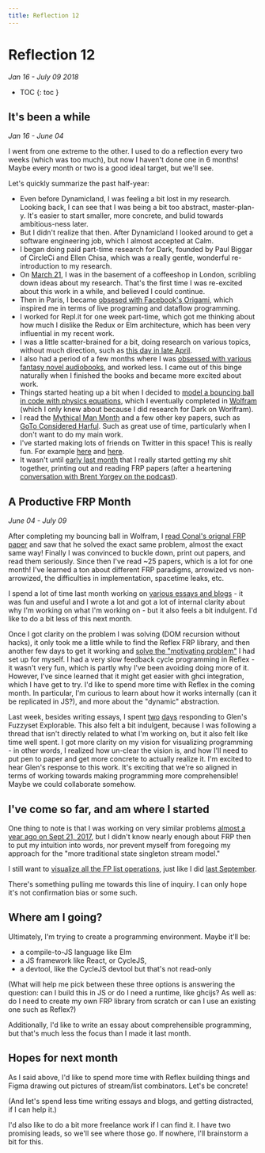 ```yaml
---
title: Reflection 12
---
```


# Reflection 12

_Jan 16 - July 09 2018_

* TOC
{: toc } 


## It's been a while 

_Jan 16 - June 04_

I went from one extreme to the other. I used to do a reflection every two weeks (which was too much), but now I haven't done one in 6 months! Maybe every month or two is a good ideal target, but we'll see.

Let's quickly summarize the past half-year:

* Even before Dynamicland, I was feeling a bit lost in my research. Looking back, I can see that I was being a bit too abstract, master-plan-y. It's easier to start smaller, more concrete, and bulid towards ambitious-ness later.
* But I didn't realize that then. After Dynamicland I looked around to get a software engineering job, which I almost accepted at Calm.
* I began doing paid part-time research for Dark, founded by Paul Biggar of CircleCi and Ellen Chisa, which was a really gentle, wonderful re-introduction to my research. 
* On [March 21](http://futureofcoding.org/log#newfound-excitement), I was in the basement of a coffeeshop in London, scribling down ideas about my research. That's the first time I was re-excited about this work in a while, and believed I could continue.
* Then in Paris, I became [obsesed with Facebook's Origami](http://futureofcoding.org/log#origami-inspired-prototyping), which inspired me in terms of live programing and dataflow programming.
* I worked for Repl.it for one week part-time, which got me thinking about how much I dislike the Redux or Elm architecture, which has been very influential in my recent work.
* I was a little scatter-brained for a bit, doing research on various topics, without much direction, such as [this day in late April](http://futureofcoding.org/log#morning-frp-readings-and-next-steps).
* I also had a period of a few months where I was [obsessed with various fantasy novel audiobooks](http://futureofcoding.org/log#less-passion), and worked less. I came out of this binge naturally when I finished the books and became more excited about work.
* Things started heating up a bit when I decided to [model a bouncing ball in code with physics equations](http://futureofcoding.org/log#math-and-physics-as-code), which I eventually completed in [Wolfram](http://futureofcoding.org/log#a-bouncing-ball-graph) (which I only knew about because I did research for Dark on Worlfram).
* I read the [Mythical Man Month](http://futureofcoding.org/log#the-mythical-man-month) and a few other key papers, such as [GoTo Considered Harful](http://futureofcoding.org/log#goto-considered-harfmul). Such as great use of time, particularly when I don't want to do my main work.
* I've started making lots of friends on Twitter in this space! This is really fun. For example [here](http://futureofcoding.org/log#artist-centric-programming-tools) and [here](http://futureofcoding.org/log#tweets-with-tools_for_thought).
* It wasn't until [early last month](http://futureofcoding.org/log#mon-6-4-18-fri-6-15-18) that I really started getting my shit together, printing out and reading FRP papers (after a heartening [conversation with Brent Yorgey on the podcast](http://futureofcoding.org/episodes/23)).

## A Productive FRP Month 

_June 04 - July 09_

After completing my bouncing ball in Wolfram, I [read Conal's orignal FRP paper](http://futureofcoding.org/log#functional-reactive-animation) and saw that he solved the exact same problem, almost the exact same way! Finally I was convinced to buckle down, print out papers, and read them seriously. Since then I've read ~25 papers, which is a lot for one month! I've learned a ton about different FRP paradigms, arrowized vs non-arrowized, the difficulties in implementation, spacetime leaks, etc.

I spend a lot of time last month working on [various essays and blogs](http://futureofcoding.org/log#casual-comprehensible-visual-essay) - it was fun and useful and I wrote a lot and got a lot of internal clarity about why I'm working on what I'm working on - but it also feels a bit indulgent. I'd like to do a bit less of this next month.

Once I got clarity on the problem I was solving (DOM recursion without hacks), it only took me a little while to find the Reflex FRP library, and then another few days to get it working and [solve the "motivating problem"](http://futureofcoding.org/log#dom-recursion-problem-solved-by-reflex) I had set up for myself. I had a very slow feedback cycle programming in Reflex - it wasn't very fun, which is partly why I've been avoiding doing more of it. However, I've since learned that it might get easier with ghci integration, which I have get to try. I'd like to spend more time with Reflex in the coming month. In particular, I'm curious to learn about how it works internally (can it be replicated in JS?), and more about the "dynamic" abstraction. 

Last week, besides writing essays, I spent [two](http://futureofcoding.org/log#a-human-readable-interactive-representation-of-a-code-library) [days](http://futureofcoding.org/log#yesterday%E2%80%99s-slice-and-dice-data-ninja-playground) responding to Glen's Fuzzyset Explorable. This also felt a bit indulgent, because I was following a thread that isn't directly related to what I'm working on, but it also felt like time well spent. I got more clarity on my vision for visualizing programming - in other words, I realized how un-clear the vision is, and how I'll need to put pen to paper and get more concrete to actually realize it. I'm excited to hear Glen's response to this work. It's exciting that we're so aligned in terms of working towards making programming more comprehensible! Maybe we could collaborate somehow.

## I've come so far, and am where I started

One thing to note is that I was working on very similar problems [almost a year ago on Sept 21, 2017](http://futureofcoding.org/log#update-journal-md-4), but I didn't know nearly enough about FRP then to put my intuition into words, nor prevent myself from foregoing my approach for the "more traditional state singleton stream model."

I still want to [visualize all the FP list operations](http://futureofcoding.org/log#lets-visualize-all-the-fp-list-operators), just like I did [last September](http://futureofcoding.org/log#update-journal-md-8).

There's something pulling me towards this line of inquiry. I can only hope it's not confirmation bias or some such.

## Where am I going?

Ultimately, I'm trying to create a programming environment. Maybe it'll be:

* a compile-to-JS language like Elm
* a JS framework like React, or CycleJS,
* a devtool, like the CycleJS devtool but that's not read-only

(What will help me pick between these three options is answering the question: can I build this in JS or do I need a runtime, like ghcijs? As well as: do I need to create my own FRP library from scratch or can I use an existing one such as Reflex?)

Additionally, I'd like to write an essay about comprehensible programming, but that's much less the focus than I made it last month.

## Hopes for next month

As I said above, I'd like to spend more time with Reflex building things and Figma drawing out pictures of stream/list combinators. Let's be concrete!

(And let's spend less time writing essays and blogs, and getting distracted, if I can help it.)

I'd also like to do a bit more freelance work if I can find it. I have two promising leads, so we'll see where those go. If nowhere, I'll brainstorm a bit for this.


<script>

(function(i,s,o,g,r,a,m){i['GoogleAnalyticsObject']=r;i[r]=i[r]||function(){
(i[r].q=i[r].q||[]).push(arguments)},i[r].l=1*new Date();a=s.createElement(o),
m=s.getElementsByTagName(o)[0];a.async=1;a.src=g;m.parentNode.insertBefore(a,m)
})(window,document,'script','https://www.google-analytics.com/analytics.js','ga');

ga('create', 'UA-103157758-1', 'auto');
ga('send', 'pageview');

</script>
